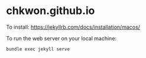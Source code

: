 # chkwon.github.io

To install:
https://jekyllrb.com/docs/installation/macos/

To run the web server on your local machine:
```
bundle exec jekyll serve
```
